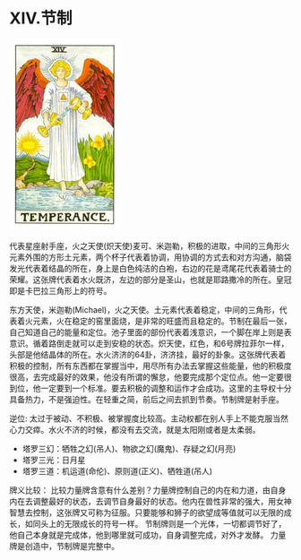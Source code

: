 # XIV.节制
![14](images/14.jpg)

代表星座射手座，火之天使(炽天使)麦可、米迦勒，积极的进取，中间的三角形火元素外围的方形土元素，两个杯子代表着协调，用协调的方式去和对方沟通，脑袋发光代表着结晶的所在，身上是白色纯洁的白袍，右边的花是鸢尾花代表着骑士的荣耀。这张牌代表着水火既济，左边的部分是圣山，也就是耶路撒冷的所在。皇冠即是卡巴拉三角形上的符号。

东方天使，米迦勒(Michael)，火之天使。土元素代表着稳定，中间的三角形，代表着火元素，火在稳定的窑里面烧，是非常的旺盛而且稳定的。节制在最后一张，自己知道自己的能量和定位。池子里面的部份代表着浅意识，一个脚在岸上则是表意识。循着路倒走就可以走到安稳的状态。炽天使，红色，和6号牌拉菲尔一样，头部是他结晶体的所在。水火济济的64卦，济济挂，最好的卦象。这张牌代表着积极的控制，所有东西都在掌握当中，用尽所有办法去掌握这些能量，他的积极度很高，去完成最好的效果，他没有所谓的懈怠，他要完成那个定位点。他一定要很到位，他一定要到一个标准。要去积极的调整和运作才会成功。这里的主导权十分具备热力，不是强迫性。在轻重之简，前后之间去抓到节奏。节制牌是射手座。

逆位: 太过于被动、不积极、被掌握度比较高。主动权都在别人手上不能克服当然心力交瘁。水火不济的时候，都没有去交流，就是太阳刚或者是太柔弱。

- 塔罗三幻：牺牲之幻(吊人)、物欲之幻(魔鬼)、存疑之幻(月亮)
- 塔罗三光：日月星
- 塔罗三道：机运道(命伦)、原则道(正义)、牺牲道(吊人)

牌义比较：
比较力量牌含意有什么差别？力量牌控制自己的内在和力道，由自身内在去调整最好的状态，去调节自身最好的状态。他内在兽性非常的强大，用女神智慧去控制，这张牌又可称为征服。只要能够和狮子的欲望成等值就可以无限的成长，如同头上的无限成长的符号一样。
节制牌则是一个光体，一切都调节好了，他自己本身就是完成体，他到哪里就可成功，自身调整完成，对外才发酵。
力量牌是创造中，节制牌是完整中。
